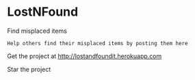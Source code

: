 # LostNFound
Find misplaced items

```Help others find their misplaced items by posting them here```

Get the project at http://lostandfoundit.herokuapp.com

Star the project
